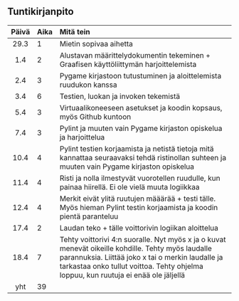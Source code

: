 ## Tuntikirjanpito

| Päivä | Aika | Mitä tein  |
| :----:|:-----| :-----|
| 29.3  |  1   | Mietin sopivaa aihetta |
| 1.4   |  2   | Alustavan määrittelydokumentin tekeminen + Graafisen käyttöliittymän harjoittelemista |
| 2.4   |  3   | Pygame kirjastoon tutustuminen ja aloittelemista ruudukon kanssa |
| 3.4   |  6   | Testien, luokan ja invoken tekemistä |
| 5.4   |  3   | Virtuaalikoneeseen asetukset ja koodin kopsaus, myös Github kuntoon |
| 7.4   |  3   | Pylint ja muuten vain Pygame kirjaston opiskelua ja harjoittelua |
| 10.4  |  4   | Pylint testien korjaamista ja netistä tietoja mitä kannattaa seuraavaksi tehdä ristinollan suhteen ja muuten vain Pygame kirjaston opiskelua |
| 11.4  |  4   | Risti ja nolla ilmestyvät vuorotellen ruudulle, kun painaa hiirellä. Ei ole vielä muuta logiikkaa |
| 12.4  |  4   | Merkit eivät ylitä ruutujen määärää + testi tälle. Myös hieman Pylint testin korjaamista ja koodin pientä paranteluu |
| 17.4  |  2   | Laudan teko + tälle voittorivin logiikan aloittelua |
| 18.4  |  7   | Tehty voittorivi 4:n suoralle. Nyt myös x ja o kuvat menevät oikeille kohdille. Tehty myös laudalle parannuksia. Liittää joko x tai o merkin laudalle ja tarkastaa onko tullut voittoa. Tehty ohjelma loppuu, kun ruutuja ei enää ole jäljellä |
| yht   |  39  | | 
